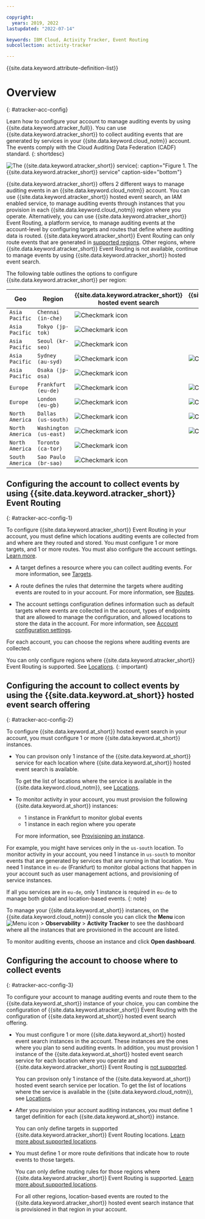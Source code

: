 ```yaml
---

copyright:
  years: 2019, 2022
lastupdated: "2022-07-14"

keywords: IBM Cloud, Activity Tracker, Event Routing
subcollection: activity-tracker

---
```


{{site.data.keyword.attribute-definition-list}}


# Overview
{: #atracker-acc-config}

Learn how to configure your account to manage auditing events by using {{site.data.keyword.atracker_full}}. You can use {{site.data.keyword.atracker_short}} to collect auditing events that are generated by services in your {{site.data.keyword.cloud_notm}} account. The events comply with the Cloud Auditing Data Federation (CADF) standard. 
{: shortdesc}

![The {{site.data.keyword.atracker_short}} service](images/atracker_ov.svg "The {{site.data.keyword.atracker_short}} service"){: caption="Figure 1. The {{site.data.keyword.atracker_short}} service" caption-side="bottom"}

{{site.data.keyword.atracker_short}} offers 2 different ways to manage auditing events in an {{site.data.keyword.cloud_notm}} account. You can use {{site.data.keyword.atracker_short}} hosted event search, an IAM enabled service, to manage auditing events through instances that you provision in each {{site.data.keyword.cloud_notm}} region where you operate. Alternatively, you can use {{site.data.keyword.atracker_short}} Event Routing, a platform service, to manage auditing events at the account-level by configuring targets and routes that define where auditing data is routed. {{site.data.keyword.atracker_short}} Event Routing can only route events that are generated in [supported regions](/docs/activity-tracker?topic=activity-tracker-regions#regions-atracker). Other regions, where {{site.data.keyword.atracker_short}} Event Routing is not available, continue to manage events by using {{site.data.keyword.atracker_short}} hosted event search.

The following table outlines the options to configure {{site.data.keyword.atracker_short}} per region:

| Geo                   | Region                   | {{site.data.keyword.atracker_short}} hosted event search | {{site.data.keyword.atracker_short}} Event Routing |
|-----------------------|--------------------------|----------------------------------------------|--------------------------------|
| `Asia Pacific`        | `Chennai (in-che)`       | ![Checkmark icon](images/checkmark-icon.svg) | |
| `Asia Pacific`        | `Tokyo (jp-tok)`         | ![Checkmark icon](images/checkmark-icon.svg) | |
| `Asia Pacific`        | `Seoul (kr-seo)`         | ![Checkmark icon](images/checkmark-icon.svg) | |
| `Asia Pacific`        | `Sydney (au-syd)`        | ![Checkmark icon](images/checkmark-icon.svg) | ![Checkmark icon](images/checkmark-icon.svg) |
| `Asia Pacific`        | `Osaka (jp-osa)`         | ![Checkmark icon](images/checkmark-icon.svg) | |
| `Europe`              | `Frankfurt (eu-de)`      | ![Checkmark icon](images/checkmark-icon.svg) | ![Checkmark icon](images/checkmark-icon.svg) |
| `Europe`              | `London (eu-gb)`         | ![Checkmark icon](images/checkmark-icon.svg) | ![Checkmark icon](images/checkmark-icon.svg) |
| `North America`       | `Dallas (us-south)`      | ![Checkmark icon](images/checkmark-icon.svg) | ![Checkmark icon](images/checkmark-icon.svg) |
| `North America`       | `Washington (us-east)`   | ![Checkmark icon](images/checkmark-icon.svg) | ![Checkmark icon](images/checkmark-icon.svg) |
| `North America`       | `Toronto (ca-tor)`       | ![Checkmark icon](images/checkmark-icon.svg) | |
| `South America`       | `Sao Paulo (br-sao)`     | ![Checkmark icon](images/checkmark-icon.svg) | |



## Configuring the account to collect events by using {{site.data.keyword.atracker_short}} Event Routing
{: #atracker-acc-config-1}


To configure {{site.data.keyword.atracker_short}} Event Routing in your account, you must define which locations auditing events are collected from and where are they routed and stored. You must configure 1 or more targets, and 1 or more routes. You must also configure the account settings. [Learn more](/docs/activity-tracker?topic=activity-tracker-getting-started-routing-2).

- A target defines a resource where you can collect auditing events. For more information, see [Targets](/docs/activity-tracker?topic=activity-tracker-atracker-resources&interface=cli#atracker-resources-targets).
- A route defines the rules that determine the targets where auditing events are routed to in your account. For more information, see [Routes](/docs/activity-tracker?topic=activity-tracker-atracker-resources&interface=cli#atracker-resources-routes).

- The account settings configuration defines information such as default targets where events are collected in the account, types of endpoints that are allowed to manage the configuration, and allowed locations to store the data in the account. For more information, see [Account configuration settings](/docs/activity-tracker?topic=activity-tracker-atracker-resources&interface=cli#atracker-resources-settings).

For each account, you can choose the regions where auditing events are collected.

You can only configure regions where {{site.data.keyword.atracker_short}} Event Routing is supported. See [Locations](/docs/activity-tracker?topic=activity-tracker-regions&interface=cli#regions-atracker).
{: important}


## Configuring the account to collect events by using the {{site.data.keyword.at_short}} hosted event search offering
{: #atracker-acc-config-2}

To configure {{site.data.keyword.at_short}} hosted event search in your account, you must configure 1 or more {{site.data.keyword.at_short}} instances. 

- You can provison only 1 instance of the {{site.data.keyword.at_short}} service for each location where {{site.data.keyword.at_short}} hosted event search is available. 

    To get the list of locations where the service is available in the {{site.data.keyword.cloud_notm}}, see [Locations](/docs/activity-tracker?topic=activity-tracker-regions).

- To monitor activity in your account, you must provision the following {{site.data.keyword.at_short}} instances:

   * 1 instance in Frankfurt to monitor global events
   * 1 instance in each region where you operate

   For more information, see [Provisioning an instance](/docs/activity-tracker?topic=activity-tracker-provision).

For example, you might have services only in the `us-south` location. To monitor activity in your account, you need 1 instance in `us-south` to monitor events that are generated by services that are running in that location. You need 1 instance in `eu-de` (Frankfurt) to monitor global actions that happen in your account such as user management actions, and provisioning of service instances.

If all you services are in `eu-de`, only 1 instance is required in `eu-de` to manage both global and location-based events.
{: note}

To manage your {{site.data.keyword.at_short}} instances, on the {{site.data.keyword.cloud_notm}} console you can click the **Menu** icon ![Menu icon](../icons/icon_hamburger.svg) &gt; **Observability** &gt; **Activity Tracker** to see the dashboard where all the instances that are provisioned in the account are listed.

To monitor auditing events, choose an instance and click **Open dashboard**.


## Configuring the account to choose where to collect events
{: #atracker-acc-config-3}


To configure your account to manage auditing events and route them to the {{site.data.keyword.at_short}} instance of your choice, you can combine the configuration of {{site.data.keyword.atracker_short}} Event Routing with the configuration of {{site.data.keyword.at_short}} hosted event search offering.

- You must configure 1 or more {{site.data.keyword.at_short}} hosted event search instances in the account. These instances are the ones where you plan to send auditing events. In addition, you must provision 1 instance of the {{site.data.keyword.at_short}} hosted event search service for each location where you operate and {{site.data.keyword.atracker_short}} Event Routing is [not supported](/docs/activity-tracker?topic=activity-tracker-regions#regions-atracker). 

    You can provison only 1 instance of the {{site.data.keyword.at_short}} hosted event search service per location. To get the list of locations where the service is available in the {{site.data.keyword.cloud_notm}}, see [Locations](/docs/activity-tracker?topic=activity-tracker-regions).

- After you provision your account auditing instances, you must define 1 target definition for each {{site.data.keyword.at_short}} instance. 

    You can only define targets in supported {{site.data.keyword.atracker_short}} Event Routing locations. [Learn more about supported locations](/docs/activity-tracker?topic=activity-tracker-regions#regions-atracker).

- You must define 1 or more route definitions that indicate how to route events to those targets.

    You can only define routing rules for those regions where {{site.data.keyword.atracker_short}} Event Routing is supported. [Learn more about supported locations](/docs/activity-tracker?topic=activity-tracker-regions#regions-atracker). 
    
    For all other regions, location-based events are routed to the {{site.data.keyword.atracker_short}} hosted event search instance that is provisioned in that region in your account.




